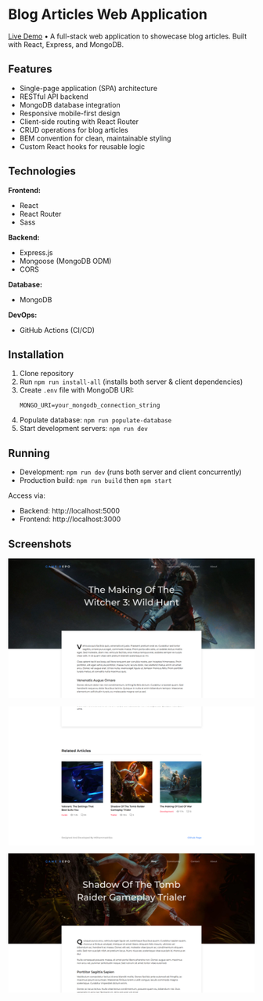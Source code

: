 # Blog Articles Web Application

[Live Demo](https://full-stack-blog-app-giii.onrender.com) • A full-stack web application to showecase blog articles. Built with React, Express, and MongoDB.

## Features

- Single-page application (SPA) architecture
- RESTful API backend
- MongoDB database integration
- Responsive mobile-first design
- Client-side routing with React Router
- CRUD operations for blog articles
- BEM convention for clean, maintainable styling
- Custom React hooks for reusable logic

## Technologies

**Frontend:**

- React
- React Router
- Sass

**Backend:**

- Express.js
- Mongoose (MongoDB ODM)
- CORS

**Database:**

- MongoDB

**DevOps:**

- GitHub Actions (CI/CD)

## Installation

1. Clone repository
2. Run `npm run install-all` (installs both server & client dependencies)
3. Create `.env` file with MongoDB URI:
   ```
   MONGO_URI=your_mongodb_connection_string
   ```
4. Populate database: `npm run populate-database`
5. Start development servers: `npm run dev`

## Running

- Development: `npm run dev` (runs both server and client concurrently)
- Production build: `npm run build` then `npm start`

Access via:

- Backend: http://localhost:5000
- Frontend: http://localhost:3000

## Screenshots

![Feature 1 Demo](public/screenshots/1.jpg)

![Feature 1 Demo](public/screenshots/2.jpg)

![Feature 1 Demo](public/screenshots/3.jpg)
